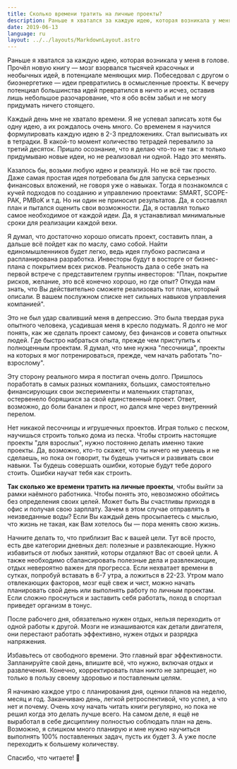 ```yaml
---
title: Сколько времени тратить на личные проекты?
description: Раньше я хватался за каждую идею, которая возникала у меня в голове. Прочёл новую книгу — мозг взорвался тысячей красочных и необычных идей, в потенциале меняющих мир.
date: 2019-06-13
language: ru
layout: ../../layouts/MarkdownLayout.astro
---
```


Раньше я хватался за каждую идею, которая возникала у меня в голове. Прочёл новую книгу — мозг взорвался тысячей красочных и необычных идей, в потенциале меняющих мир. Побеседовал с другом о биоэнергетике — идеи превратились в осмысленные проекты. К вечеру потенциал большинства идей превратился в ничто и исчез, оставив лишь небольшое разочарование, что я обо всём забыл и не могу придумать ничего стоящего.

Каждый день мне не хватало времени. Я не успевал записать хотя бы одну идею, а их рождалось очень много. Со временем я научился формулировать каждую идею в 2-3 предложениях. Стал выписывать их в тетрадки. В какой-то момент количество тетрадей перевалило за третий десяток. Пришло осознание, что я делаю что-то не так: я только придумываю новые идеи, но не реализовал ни одной. Надо это менять.

Казалось бы, возьми любую идею и реализуй. Но не всё так просто. Даже самая простая идея потребовала бы для запуска серьезных финансовых вложений, не говоря уже о навыках. Тогда я познакомлся с кучей подходов по созданию и управлению проектами: SMART, SCOPE-PAK, PMBoK и т.д. Но ни один не приносил результатов. Да, я составлял план и пытался оценить свои возможности. Да, я оставлял только самое необходимое от каждой идеи. Да, я устанавливал минимальные сроки для реализации каждой вехи.

Я думал, что достаточно хорошо описать проект, составить план, а дальше всё пойдет как по маслу, само собой. Найти единомышленников будет легко, ведь идея глубоко расписана и распланирована разработка. Инвесторы будут в восторге от бизнес-плана с покрытием всех рисков. Реальность дала о себе знать на первой встрече с представителем группы инвесторов: "План, покрытие рисков, желание, это всё конечно хорошо, но где опыт? Откуда нам знать, что Вы действительно сможете реализовать тот план, который описали. В вашем послужном списке нет сильных навыков управления компанией".

Это не был удар сваливший меня в депрессию. Это была твердая рука опытного человека, усадившая меня в кресло подумать. Я долго не мог понять, как же сделать проект самому, без финансов и совета опытных людей. Где быстро набраться опыта, прежде чем приступить к полноценным проектам. Я думал, что мне нужна "песочница", проекты на которых я мог потренироваться, прежде, чем начать работать "по-взрослому".

Эту сторону реального мира я постигал очень долго. Пришлось поработать в самых разных компаниях, больших, самостоятельно финансирующих свои эксперименты и маленьких стартапах, остервенело борящихся за свой единственный проект. Ответ, возможно, до боли банален и прост, но дался мне через внутренний перелом.

Нет никакой песочницы и игрушечных проектов. Играя только с песком, научишься строить только дома из песка. Чтобы строить настоящие проекты "для взрослых", нужно постоянно делать именно такие проекты. Да, возможно, кто-то скажет, что ты ничего не умеешь и не сделаешь, но пока он говорит, ты будешь учиться и развивать свои навыки. Ты будешь совершать ошибки, которые будут тебе дорого стоить. Ошибки научат тебя как строить.

**Так сколько же времени тратить на личные проекты**, чтобы выйти за рамки наёмного работника. Чтобы понять это, невозможно обойтись без определения своих целей. Может быть Вы счастливы приходя в офис и получая свою зарплату. Зачем в этом случае отправлять в неизведанные воды?
Если Вы каждый день просыпаетесь с мыслью, что жизнь не такая, как Вам хотелось бы — пора менять свою жизнь.

Начните делать то, что приблизит Вас к вашей цели. Тут всё просто, есть две категории дневных дел: полезные и развлекающие. Нужно избавиться от любых занятий, которы отдаляют Вас от своей цели. А также необходимо сбалансировать полезные дела и развлекающие, отдых невероятно важен для прогресса. Если нехватает времени в сутках, попробуй вставать в 6-7 утра, а ложиться в 22-23. Утром мало отвлекающих факторов, мозг ещё свеж и чист, можно начать планировать свой день или выполнять работу по личным проектам. Если сложно проснуться и заставить себя работать, поход в спортзал приведет организм в тонус.

После рабочего дня, обязательно нужен отдых, нельзя переходить от одной работы к другой. Мозги не изнашиваются как детали двигателя, они перестают работать эффективно, нужен отдых и разрядка напряжения.

Избавьтесь от свободного времени. Это главный враг эффективности. Запланируйте свой день, впишите всё, что нужно, включая отдых и развлечения. Конечно, корректировать план никто не запрещает, но только в пользу своему здоровью и поставленым целям.

Я начинаю каждое утро с планирования дня, оценки планов на неделю, месяц и год. Заканчиваю день, легкой ретроспективой, что успел, а что нет и почему. Очень хочу начать читать книги регулярно, но пока не решил когда это делать лучше всего. На самом деле, я ещё не выработал в себе дисциплину полностью соблюдать план на день. Возможно, я слишком много планирую и мне нужно научиться выполнять 100% поставленных задач, пусть их будет 3. А уже после переходить к большему количеству.

Спасибо, что читаете! 💜

